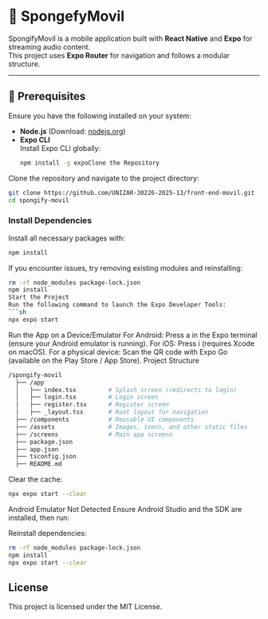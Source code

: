 # 🎵 SpongefyMovil 

SpongifyMovil is a mobile application built with **React Native** and **Expo** for streaming audio content.  
This project uses **Expo Router** for navigation and follows a modular structure.

---

## 📌 **Prerequisites**
Ensure you have the following installed on your system:

- **Node.js** (Download: [nodejs.org](https://nodejs.org/))
- **Expo CLI**  
  Install Expo CLI globally:
  ```sh
  npm install -g expoClone the Repository
   ```
Clone the repository and navigate to the project directory:
  ```sh
git clone https://github.com/UNIZAR-30226-2025-13/front-end-movil.git
cd spongify-movil
```
### Install Dependencies
Install all necessary packages with:
```sh
npm install
```
If you encounter issues, try removing existing modules and reinstalling:

```sh
rm -rf node_modules package-lock.json
npm install
Start the Project
Run the following command to launch the Expo Developer Tools:
```sh
npx expo start
```
Run the App on a Device/Emulator
For Android: Press a in the Expo terminal (ensure your Android emulator is running).
For iOS: Press i (requires Xcode on macOS).
For a physical device: Scan the QR code with Expo Go (available on the Play Store / App Store).
Project Structure

```bash
/spongify-movil
  ├── /app
  │   ├── index.tsx         # Splash screen (redirects to login)
  │   ├── login.tsx         # Login screen
  │   ├── register.tsx      # Register screen
  │   ├── _layout.tsx       # Root layout for navigation
  ├── /components           # Reusable UI components
  ├── /assets               # Images, icons, and other static files
  ├── /screens              # Main app screens
  ├── package.json
  ├── app.json
  ├── tsconfig.json
  ├── README.md
```

Clear the cache:

```sh
npx expo start --clear
```
Android Emulator Not Detected
Ensure Android Studio and the SDK are installed, then run:

Reinstall dependencies:

```sh
rm -rf node_modules package-lock.json
npm install
npx expo start --clear
```

## License
This project is licensed under the MIT License.


